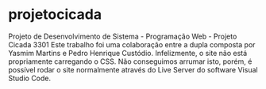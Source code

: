 # projetocicada
Projeto de Desenvolvimento de Sistema - Programação Web - Projeto Cicada 3301
Este trabalho foi uma colaboração entre a dupla composta por Yasmim Martins e Pedro Henrique Custódio.
Infelizmente, o site não está propriamente carregando o CSS. Não conseguimos arrumar isto, porém, é possível rodar o site normalmente através do Live Server do software Visual Studio Code.
